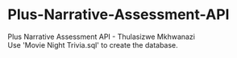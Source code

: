 # Plus-Narrative-Assessment-API
Plus Narrative Assessment API - Thulasizwe Mkhwanazi </br>
Use 'Movie Night Trivia.sql' to create the database.
